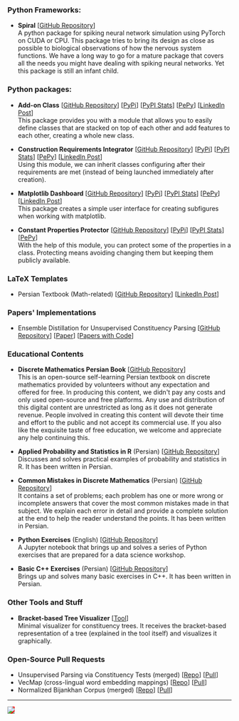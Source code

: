 ### Python Frameworks:

* **Spiral** [[GitHub Repository](https://github.com/cnrl/Spiral)]
<br/>A python package for spiking neural network simulation using PyTorch on CUDA or CPU. This package tries to bring its design as close as possible to biological observations of how the nervous system functions. We have a long way to go for a mature package that covers all the needs you might have dealing with spiking neural networks. Yet this package is still an infant child.

### Python packages:

* **Add-on Class** [[GitHub Repository](https://github.com/ShayeghB/add-on-class)] [[PyPi](https://pypi.org/project/add-on-class/)] [[PyPI Stats](https://pypistats.org/packages/add-on-class)] [[PePy](https://www.pepy.tech/projects/add-on-class)] [[LinkedIn Post](https://www.linkedin.com/posts/shayeghb_linkedin-activity-7082411778243993600-7Pxy?utm_source=share&utm_medium=member_desktop)]
<br/> This package provides you with a module that allows you to easily define classes that are stacked on top of each other and add features to each other, creating a whole new class.

* **Construction Requirements Integrator** [[GitHub Repository](https://github.com/ShayeghB/construction-requirements-integrator)] [[PyPi](https://pypi.org/project/construction-requirements-integrator/)] [[PyPI Stats](https://pypistats.org/packages/construction-requirements-integrator)] [[PePy](https://www.pepy.tech/projects/add-on-class)] [[LinkedIn Post](https://www.linkedin.com/posts/shayeghb_linkedin-activity-7051696476644651008-q2oc?utm_source=share&utm_medium=member_desktop)]
<br/> Using this module, we can inherit classes configuring after their requirements are met (instead of being launched immediately after creation).

* **Matplotlib Dashboard** [[GitHub Repository](https://github.com/ShayeghB/matplotlib-dashboard)] [[PyPi](https://pypi.org/project/matplotlib-dashboard/)] [[PyPI Stats](https://pypistats.org/packages/add-on-class)] [[PePy](https://www.pepy.tech/projects/matplotlib-dashboard)] [[LinkedIn Post](https://www.linkedin.com/posts/shayeghb_matplotlib-dashboard-activity-6987923239796695040-vFRH?utm_source=share&utm_medium=member_desktop)]
<br/> This package creates a simple user interface for creating subfigures when working with matplotlib.

* **Constant Properties Protector** [[GitHub Repository](https://github.com/ShayeghB/constant-properties-protector)] [[PyPi](https://pypi.org/project/constant-properties-protector/)] [[PyPI Stats](https://pypistats.org/packages/constant-properties-protector)] [[PePy](https://www.pepy.tech/projects/constant-properties-protector)]
<br/> With the help of this module, you can protect some of the properties in a class. Protecting means avoiding changing them but keeping them publicly available.

### LaTeX Templates

* Persian Textbook (Math-related) [[GitHub Repository](https://github.com/OpenBookshelf/PersianTextbookTemplate)] [[LinkedIn Post](https://www.linkedin.com/posts/shayeghb_github-openbookshelfpersiantextbooktemplate-activity-7111515543085412352-DskN?utm_source=share&utm_medium=member_desktop)]

### Papers' Implementations
* Ensemble Distillation for Unsupervised Constituency Parsing [[GitHub Repository](https://github.com/MANGA-UOFA/ED4UCP)] [[Paper](https://arxiv.org/abs/2310.01717v1)] [[Papers with Code](https://paperswithcode.com/paper/ensemble-distillation-for-unsupervised)]

### Educational Contents

* **Discrete Mathematics Persian Book** [[GitHub Repository](https://github.com/OpenBookshelf/DiscreteMathematics-Persian)]
<br/> This is an open-source self-learning Persian textbook on discrete mathematics provided by volunteers without any expectation and offered for free. In producing this content, we didn't pay any costs and only used open-source and free platforms. Any use and distribution of this digital content are unrestricted as long as it does not generate revenue. People involved in creating this content will devote their time and effort to the public and not accept its commercial use. If you also like the exquisite taste of free education, we welcome and appreciate any help continuing this.

* **Applied Probability and Statistics in R** (Persian) [[GitHub Repository](https://github.com/ShayeghB/AppliedProbabilityAndStatisticsInR)]
<br/> Discusses and solves practical examples of probability and statistics in R. It has been written in Persian.

* **Common Mistakes in Discrete Mathematics** (Persian) [[GitHub Repository](https://github.com/soudabemhashemi/Common-Mistakes-in-Discrete-Mathematics)]
<br/> It contains a set of problems; each problem has one or more wrong or incomplete answers that cover the most common mistakes made in that subject. We explain each error in detail and provide a complete solution at the end to help the reader understand the points. It has been written in Persian.

* **Python Exercises** (English) [[GitHub Repository](https://github.com/ShayeghB/PythonTutorialExercises)]
<br/>A Jupyter notebook that brings up and solves a series of Python exercises that are prepared for a data science workshop.

* **Basic C++ Exercises** (Persian) [[GitHub Repository](https://github.com/ShayeghB/ExtraSolutionsAndCodes-44plus45/)]
<br/> Brings up and solves many basic exercises in C++. It has been written in Persian.

### Other Tools and Stuff

* **Bracket-based Tree Visualizer** [[Tool](https://shayeghb.github.io/BracketBased3Visualizer/)]
<br/> Minimal visualizer for constituency trees. It receives the bracket-based representation of a tree (explained in the tool itself) and visualizes it graphically.

### Open-Source Pull Requests
* Unsupervised Parsing via Constituency Tests (merged) [[Repo](https://github.com/stevenxcao/constituency-test-parser)] [[Pull](https://github.com/stevenxcao/constituency-test-parser/pull/2)]
* VecMap (cross-lingual word embedding mappings) [[Repo](https://github.com/artetxem/vecmap)] [[Pull](https://github.com/artetxem/vecmap/pull/38)]
* Normalized Bijankhan Corpus (merged) [[Repo](https://github.com/tihu-nlp/normalized_bijankhan)] [[Pull](https://github.com/tihu-nlp/normalized_bijankhan/pull/3)]

---
<a href="https://shayeghb.github.io/"><img src="https://shayeghb.github.io/img/favicon.png" style="background-color:red;"/></a>
